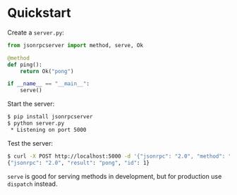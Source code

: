 # Quickstart

Create a `server.py`:

```python
from jsonrpcserver import method, serve, Ok

@method
def ping():
    return Ok("pong")

if __name__ == "__main__":
    serve()
```

Start the server:

```sh
$ pip install jsonrpcserver
$ python server.py
 * Listening on port 5000
```

Test the server:

```sh
$ curl -X POST http://localhost:5000 -d '{"jsonrpc": "2.0", "method": "ping", "id": 1}'
{"jsonrpc": "2.0", "result": "pong", "id": 1}
```

`serve` is good for serving methods in development, but for production use
`dispatch` instead.
